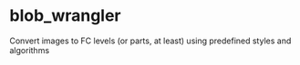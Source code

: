 # blob_wrangler
Convert images to FC levels (or parts, at least) using predefined styles and algorithms
